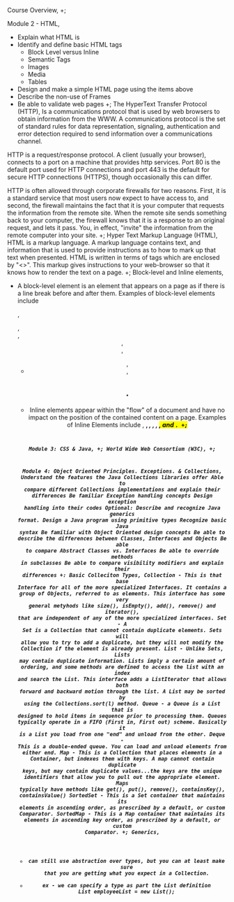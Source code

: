 Course Overview,
  +;

Module 2 - HTML,
  - Explain what HTML is
  - Identify and define basic HTML tags
    - Block Level versus Inline
    - Semantic Tags
    - Images
    - Media
    - Tables
  - Design and make a simple HTML page using the items above
  - Describe the non-use of Frames
  - Be able to validate web pages
  +;
The HyperText Transfer Protocol (HTTP),
  Is a communications protocol that is used by web browsers to obtain information from the WWW. A communications protocol is the set of standard rules for data representation, signaling, authentication and error detection required to send information over a communications channel.

  HTTP is a request/response protocol. A client (usually your browser), connects to a port on a machine that provides http services. Port 80 is the default port used for HTTP connections and port 443 is the default for secure HTTP connections (HTTPS), though occasionally this can differ.

  HTTP is often allowed through corporate firewalls for two reasons. First, it is a standard service that most users now expect to have access to, and second, the firewall maintains the fact that it is your computer that requests the information from the remote site. When the remote site sends something back to your computer, the firewall knows that it is a response to an original request, and lets it pass. You, in effect, "invite" the information from the remote computer into your site.
  +;
Hyper Text Markup Language (HTML),
  HTML is a markup language. A markup language contains text, and information that is used to provide instructions as to how to mark up that text when presented. HTML is written in terms of tags which are enclosed by "<>". This markup gives instructions to your web-browser so that it knows how to render the text on a page.
  +;
Block-level and Inline elements,
  - A block-level element is an element that appears on a page as if there is a line break before and after them. Examples of block-level elements include <p>, <div>, <form>, <header>, <nav>, <ul>, <li>, <h1>.
  - Inline elements appear within the "flow" of a document and have no impact on the position of the contained content on a page. Examples of Inline Elements include <span>, <b>, <em>, <i>, <cite>, <mark>, and <code>.
  +;

Module 3: CSS & Java,
  +;
World Wide Web Consortium (W3C),
  +;

Module 4: Object Oriented Principles. Exceptions. & Collections,
  Understand the features the Java Collections libraries offer
  Able to compare different Collections implementations and explain their differences
  Be familiar Exception handling concepts
  Design exception handling into their codes
  Optional: Describe and recognize Java generics format.
  Design a Java program using primitive types
  Recognize basic Java syntax
  Be familiar with Object Oriented design concepts
  Be able to describe the differences between Classes, Interfaces and Objects
  Be able to compare Abstract Classes vs. Interfaces
  Be able to override methods in subclasses
  Be able to compare visibility modifiers and explain their differences
  +:
Basic Colleciton Types,
  Collection - This is that base Interface for all of the more specialized Interfaces. It contains a group of Objects, referred to as elements. This interface has some very general metyhods like size(), isEmpty(), add(), remove() and iterator(), that are independent of any of the more specialized interfaces.
  Set - A Set is a Collection that cannot contain duplicate elements. Sets will allow you to try to add a duplicate, but they will not modify the Collection if the element is already present.
  List - Unlike Sets, Lists may contain duplicate information. Lists imply a certain amount of ordering, and some methods are defined to access the list with an index and search the List. This interface adds a ListIterator that allows both forward and backward motion through the list. A List may be sorted by using the Collections.sort(l) method.
  Queue - a Queue is a List that is designed to hold items in sequence prior to processing them. Queues typically operate in a FIFO (First in, First out) scheme. Basically it is a List you load from one "end" and unload from the other.
  Deque - This is a double-ended queue. You can load and unload elements from either end.
  Map - This is a Collection that places elements in a Container, but indexes them with keys. A map cannot contain duplicate keys, but may contain duplicate values...the keys are the unique identifiers that allow you to pull out the appropriate element. Maps typically have methods like get(), put(), remove(), containsKey(), containsValue()
  SortedSet - This is a Set container that maintains its elements in ascending order, as prescribed by a default, or custom Comparator.
  SortedMap - This is a Map container that maintains its elements in ascending key order, as prescribed by a default, or custom Comparator.
  +;
Generics,
  - can still use abstraction over types, but you can at least make sure that you are getting what you expect in a Collection.
  - ex - we can specify a type as part the List definition
    List<Employee> employeeList = new List();
